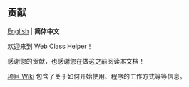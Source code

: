 ## 贡献

[English](./CONTRIBUTING.zh-Hans.md) | **简体中文**

欢迎来到 Web Class Helper！

感谢您的贡献，也感谢您在做这之前阅读本文档！

[项目 Wiki](https://github.com/class-tools/Web-Class-Helper/wiki) 包含了关于如何开始使用、程序的工作方式等等信息。